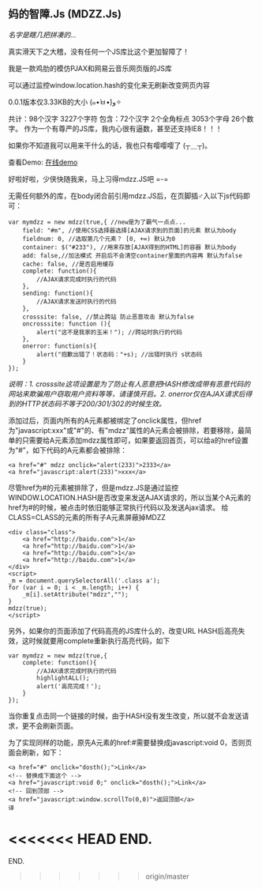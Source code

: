 妈的智障.Js (MDZZ.Js)
------
*名字是瞎几把拼凑的...*

真实滑天下之大稽，没有任何一个JS库比这个更加智障了！

我是一款鸡肋的模仿PJAX和网易云音乐网页版的JS库

可以通过监控window.location.hash的变化来无刷新改变网页内容

0.0.1版本仅3.33KB的大小 (๑•̀ㅂ•́)و✧

共计：98个汉字 3227个字符 包含：72个汉字 2个全角标点 3053个字母 26个数字。
作为一个有尊严的JS库，我内心很有逼数，甚至还支持IE8！！！

如果你不知道我可以用来干什么的话，我也只有嘤嘤嘤了 (┬＿┬)。

查看Demo: [在线demo](./demo/index.html)

好啦好啦，少侠快随我来，马上习得mdzz.JS吧 =-=

无需任何额外的库，在body闭合前引用mdzz.JS后，在页脚插♂入以下js代码即可：

```
var mymdzz = new mdzz(true,{ //new是为了霸气一点点...
    field: "#m", //使用CSS选择器选择[AJAX请求到的页面]的元素 默认为body
    fieldnum: 0, //选取第几个元素？ [0, +∞) 默认为0
    container: $("#233"), //用来存放[AJAX得到的HTML]的容器 默认为body
    add: false,//加法模式 开启后不会清空container里面的内容再 默认为false
    cache: false, //是否启用缓存
    complete: function(){
        //AJAX请求完成时执行的代码
    },
    sending: function(){
        //AJAX请求发送时执行的代码
    },
    crosssite: false, //禁止跨站 防止恶意攻击 默认为false
    oncrosssite: function (){
        alert("这不是我家的玉米！"); //跨站时执行的代码
    },  
    onerror: function(s){
        alert("抱歉出错了！状态码："+s); //出错时执行 s状态码
    }
});
```
*说明：1. crosssite这项设置是为了防止有人恶意把HASH修改成带有恶意代码的网站来欺骗用户窃取用户资料等等，请谨慎开启。2. onerror仅在AJAX请求后得到的HTTP状态码不等于200/301/302的时候生效。*

添加过后，页面内所有的A元素都被绑定了onclick属性，但href为"javascript:xxx"或"#"的、有"mdzz"属性的A元素会被排除，若要移除，最简单的只需要给A元素添加mdzz属性即可，如果要返回首页，可以给a的href设置为“#”，如下代码的A元素都会被排除：
```
<a href="#" mdzz onclick="alert(233)">2333</a>
<a href="javascript:alert(233)">xxx</a>
```
尽管href为#的元素被排除了，但是mdzz.JS是通过监控WINDOW.LOCATION.HASH是否改变来发送AJAX请求的，所以当某个A元素的href为#的时候，被点击时依旧能够正常执行代码以及发送Ajax请求。 给CLASS=CLASS的元素的所有子A元素屏蔽掉MDZZ
```
<div class="class">
    <a href="http://baidu.com">1</a>
    <a href="http://baidu.com">1</a>
    <a href="http://baidu.com">1</a>
    <a href="http://baidu.com">1</a>
</div>
<script>
_m = document.querySelectorAll('.class a');
for (var i = 0; i < _m.length; i++) {
    _m[i].setAttribute("mdzz","");
}
mdzz(true);
</script>
```
另外，如果你的页面添加了代码高亮的JS库什么的，改变URL HASH后高亮失效，这时候就要用complete重新执行高亮代码，如下
```
var mymdzz = new mdzz(true,{
    complete: function(){
        //AJAX请求完成时执行的代码
        highlightALL();
        alert('高亮完成！');
    }
});
```
当你重复点击同一个链接的时候，由于HASH没有发生改变，所以就不会发送请求，更不会刷新页面。 

为了实现同样的功能，原先A元素的href:#需要替换成javascript:void 0，否则页面会刷新，如下：
```
<a href="#" onclick="dosth();">Link</a>
<!-- 替换成下面这个 -->
<a href="javascript:void 0;" onclick="dosth();">Link</a>
<!-- 回到顶部 -->
<a href="javascript:window.scrollTo(0,0)">返回顶部</a>
译
```

<<<<<<< HEAD
END.
=======
END.
>>>>>>> origin/master
